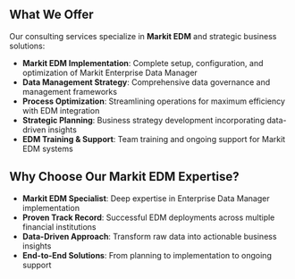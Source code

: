 ## What We Offer

Our consulting services specialize in **Markit EDM** and strategic business solutions:

- **Markit EDM Implementation**: Complete setup, configuration, and optimization of Markit Enterprise Data Manager
- **Data Management Strategy**: Comprehensive data governance and management frameworks
- **Process Optimization**: Streamlining operations for maximum efficiency with EDM integration
- **Strategic Planning**: Business strategy development incorporating data-driven insights
- **EDM Training & Support**: Team training and ongoing support for Markit EDM systems

## Why Choose Our Markit EDM Expertise?

- **Markit EDM Specialist**: Deep expertise in Enterprise Data Manager implementation
- **Proven Track Record**: Successful EDM deployments across multiple financial institutions
- **Data-Driven Approach**: Transform raw data into actionable business insights
- **End-to-End Solutions**: From planning to implementation to ongoing support
